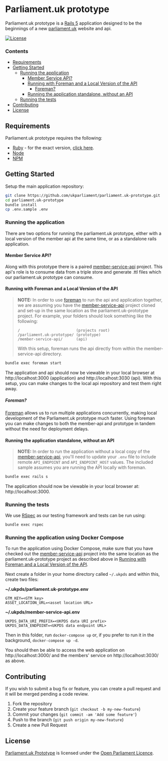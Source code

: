# Parliament.uk prototype
Parliament.uk prototype is a [Rails 5][rails] application designed to be the beginnings of a new [parliament.uk][parliament] website and api.

[![License][shield-license]][info-license]


### Contents
<!-- START doctoc generated TOC please keep comment here to allow auto update -->
<!-- DON'T EDIT THIS SECTION, INSTEAD RE-RUN doctoc TO UPDATE -->


- [Requirements](#requirements)
- [Getting Started](#getting-started)
  - [Running the application](#running-the-application)
    - [Member Service API?](#member-service-api)
    - [Running with Foreman and a Local Version of the API](#running-with-foreman-and-a-local-version-of-the-api)
      - [Foreman?](#foreman)
    - [Running the application standalone, without an API](#running-the-application-standalone-without-an-api)
  - [Running the tests](#running-the-tests)
- [Contributing](#contributing)
- [License](#license)

<!-- END doctoc generated TOC please keep comment here to allow auto update -->


## Requirements
Parliament.uk prototype requires the following:
* [Ruby][ruby] - for the exact version, [click here][ruby-version].
* [Node][node]
* [NPM][npm]


## Getting Started
Setup the main application repository:
```bash
git clone https://github.com/ukparliament/parliament.uk-prototype.git
cd parliament.uk-prototype
bundle install
cp .env.sample .env
```

### Running the application
There are two options for running the parliament.uk prototype, either with a local version of the member api at the same time, or as a standalone rails application.

#### Member Service API?
Along with this prototype there is a paired [member-service-api][member-service-api] project. This api's role is to consume data from a triple store and generate .ttl files which our parliament.uk prototype can consume.

#### Running with Foreman and a Local Version of the API
> **NOTE:** In order to use [foreman][foreman] to run the api and application together, we are assuming you have the [member-service-api][member-service-api] project cloned and set-up in the same location as the parliament.uk-prototype project. For example, your folders should look something like the following:
> ```
> /                         (projects root)
> /parliament.uk-prototype/ (prototype)
> /member-service-api/      (api)
> ```
> With this setup, foreman runs the api directly from within the member-service-api directory.

```bash
bundle exec foreman start
```

The application and api should now be viewable in your local browser at http://localhost:3000 (application) and http://localhost:3030 (api). With this setup, you can make changes to the local api repository and test them right away.

##### Foreman?
[Foreman][foreman] allows us to run multiple applications concurrently, making local development of the Parliament.uk prototype much faster. Using foreman you can make changes to both the member-api and prototype in tandem without the need for deployment delays.


#### Running the application standalone, without an API
> **NOTE:** In order to run the application without a local copy of the [member-service-api][member-service-api], you'll need to update your `.env` file to include remote `API_ENDPOINT` and `API_ENDPOINT_HOST` values. The included sample assumes you are running the API locally with foreman.

```bash
bundle exec rails s
```

The application should now be viewable in your local browser at: http://localhost:3000.


### Running the tests
We use [RSpec][rspec] as our testing framework and tests can be run using:
```bash
bundle exec rspec
```


### Running the application using Docker Compose

To run the application using Docker Compose, make sure that you have checked out
the [member-service-api][member-service-api] project into the same location as
the parliament.uk-prototype project as described above in
[Running with Foreman and a Local Version of the API](#running-with-foreman-and-a-local-version-of-the-api).

Next create a folder in your home directory called `~/.ukpds` and within this,
create two files:

**~/.ukpds/parliament.uk-prototype.env**
```
GTM_KEY=<GTM key>
ASSET_LOCATION_URL=<asset location URL>
```

**~/.ukpds/member-service-api.env**
```
UKPDS_DATA_URI_PREFIX=<UKPDS data URI prefix>
UKPDS_DATA_ENDPOINT=<UKPDS data endpoint URL>
```

Then in this folder, run `docker-compose up` or, if you prefer to run it in the
background, `docker-compose up -d`.

You should then be able to access the web application on http://localhost:3000/
and the members' service on http://localhost:3030/ as above.


## Contributing
If you wish to submit a bug fix or feature, you can create a pull request and it will be merged pending a code review.

1. Fork the repository
2. Create your feature branch (`git checkout -b my-new-feature`)
3. Commit your changes (`git commit -am 'Add some feature'`)
4. Push to the branch (`git push origin my-new-feature`)
5. Create a new Pull Request


## License
[Parliament.uk Prototype][parliament.uk-prototype] is licensed under the [Open Parliament Licence][info-license].

[rails]:                   http://rubyonrails.org
[parliament]:              http://www.parliament.uk
[ruby]:                    https://www.ruby-lang.org/en/
[node]:                    https://nodejs.org/en/
[npm]:                     https://www.npmjs.com
[member-service-api]:      https://github.com/ukparliament/member-service-api
[foreman]:                 https://github.com/ddollar/foreman
[rspec]:                   http://rspec.info
[parliament.uk-prototype]: https://github.com/ukparliament/parliament.uk-prototype
[ruby-version]:            https://github.com/ukparliament/parliament.uk-prototype/blob/master/.ruby-version

[info-license]:   http://www.parliament.uk/site-information/copyright/open-parliament-licence/
[shield-license]: https://img.shields.io/badge/license-Open%20Parliament%20Licence-blue.svg
